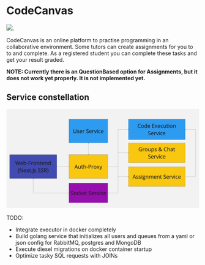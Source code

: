 # CodeCanvas

[![](https://tokei.rs/b1/github/MathisBurger/CodeCanvas?category=lines)](https://github.com/XAMPPRocky/tokei).

CodeCanvas is an online platform to practise programming in an collaborative environment. 
Some tutors can create assignments for you to to and complete. As a registered student you can complete these tasks and get your result graded. 

**NOTE: Currently there is an QuestionBased option for Assignments, but it does not work yet properly. It is not implemented yet.**

## Service constellation

![Service Constellation](media/constellation.jpg)


TODO:
- Integrate executor in docker completely
- Build golang service that initializes all users and queues from a yaml or json config for RabbitMQ, postgres and MongoDB
- Execute diesel migrations on docker container startup
- Optimize tasky SQL requests with JOINs
